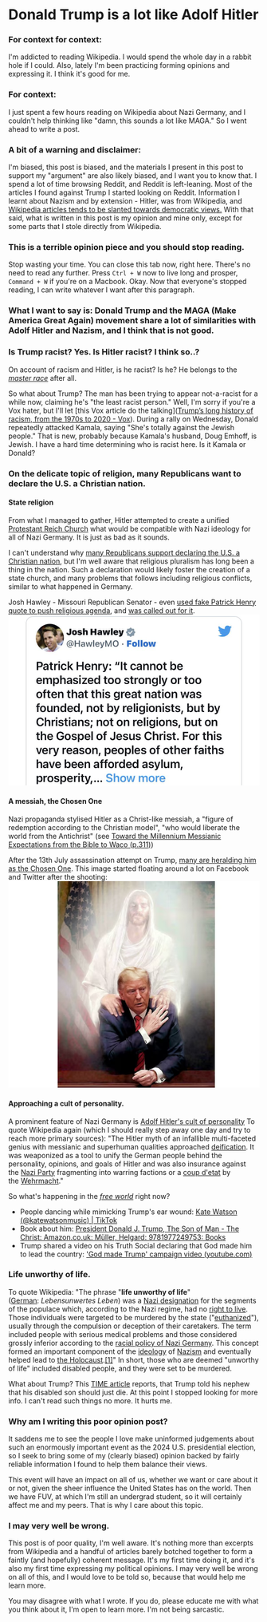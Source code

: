 # Donald Trump is a lot like Adolf Hitler

### For context for context: 
I'm addicted to reading Wikipedia. I would spend the whole day in a rabbit hole if I could. Also, lately I'm been practicing forming opinions and expressing it. I think it's good for me.
### For context: 
I just spent a few hours reading on Wikipedia about Nazi Germany, and I couldn't help thinking like "damn, this sounds a lot like MAGA." So I went ahead to write a post.
### A bit of a warning and disclaimer: 
I'm biased, this post is biased, and the materials I present in this post to support my "argument" are also likely biased, and I want you to know that. I spend a lot of time browsing Reddit, and Reddit is left-leaning. Most of the articles I found against Trump I started looking on Reddit. Information I learnt about Nazism and by extension - Hitler, was from Wikipedia, and [Wikipedia articles tends to be slanted towards democratic views.](https://en.wikipedia.org/wiki/Ideological_bias_on_Wikipedia#:~:text=The%20authors%20found%20that%20%22Wikipedia,about%20immigration%20trended%20toward%20Republican.)
With that said, what is written in this post is my opinion and mine only, except for some parts that I stole directly from Wikipedia.
### This is a terrible opinion piece and you should stop reading.
Stop wasting your time. You can close this tab now, right here. There's no need to read any further. Press `Ctrl + W` now to live long and prosper, `Command + W` if you're on a Macbook. Okay. Now that everyone's stopped reading, I can write whatever I want after this paragraph.

### What I want to say is: Donald Trump and the MAGA (Make America Great Again) movement share a lot of similarities with Adolf Hitler and Nazism, and I think that is not good.


### Is Trump racist? Yes.  Is Hitler racist? I think so..?
On account of racism and Hitler, is he racist? Is he? He belongs to the *[master race](https://encyclopedia.ushmm.org/content/en/article/deadly-medicine-creating-the-master-race)* after all.

So what about Trump? The man has been trying to appear not-a-racist for a while now, claiming he's "the least racist person." Well, I'm sorry if you're a Vox hater, but I'll let [this Vox article do the talking]([Trump’s long history of racism, from the 1970s to 2020 - Vox](https://www.vox.com/2016/7/25/12270880/donald-trump-racist-racism-history)).
During a rally on Wednesday, Donald repeatedly attacked Kamala, saying "She's totally against the Jewish people." That is new, probably because Kamala's husband, Doug Emhoff, is Jewish. 
I have a hard time determining who is racist here. Is it Kamala or Donald?

### On the delicate topic of religion, many Republicans want to declare the U.S. a Christian nation.
#### State religion
From what I managed to gather, Hitler attempted to create a unified [Protestant Reich Church](https://en.wikipedia.org/wiki/German_Evangelical_Church) what would be compatible with Nazi ideology for all of Nazi Germany. It is just as bad as it sounds.

I can't understand why [many Republicans support declaring the U.S. a Christian nation](https://www.politico.com/news/magazine/2022/09/21/most-republicans-support-declaring-the-united-states-a-christian-nation-00057736), but I'm well aware that religious pluralism has long been a thing in the nation. Such a declaration would likely foster the creation of a state church, and many problems that follows including religious conflicts, similar to what happened in Germany.

Josh Hawley - Missouri Republican Senator - even [used fake Patrick Henry quote to push religious agenda](https://x.com/MoDemParty/status/1676610593459937283), and [was called out for it](https://www.huffpost.com/entry/josh-hawley-fake-quote_n_64a4f94be4b028e64733b057?d_id=6029700&ncid_tag=tweetlnkushpmg00000067&utm_medium=Social&utm_source=Twitter&utm_campaign=us_main).
![](Pasted%20image%2020240730163606.png)

#### A messiah, the Chosen One
Nazi propaganda stylised Hitler as a Christ-like messiah, a "figure of redemption according to the Christian model", "who would liberate the world from the Antichrist" (see [Toward the Millennium Messianic Expectations from the Bible to Waco (p.311)](https://books.google.com.gi/books?id=4t_QAQAACAAJ&printsec=frontcover#v=onepage&q&f=false))

After the 13th July assassination attempt on Trump, [many are heralding him as the Chosen One](https://international.la-croix.com/world/donald-trump-becomes-the-chosen-one-for-american-evangelicals).
This image started floating around a lot on Facebook and Twitter after the shooting:
![](Pasted%20image%2020240730175643.png)
#### Approaching a cult of personality.
A prominent feature of Nazi Germany is [Adolf Hitler's cult of personality](https://en.wikipedia.org/wiki/Adolf_Hitler%27s_cult_of_personality) To quote Wikipedia again (which I should really step away one day and try to reach more primary sources): "The Hitler myth of an infallible multi-faceted genius with messianic and superhuman qualities approached [deification](https://en.wikipedia.org/wiki/Deification "Deification"). It was weaponized as a tool to unify the German people behind the personality, opinions, and goals of Hitler and was also insurance against the [Nazi Party](https://en.wikipedia.org/wiki/Nazi_Party "Nazi Party") fragmenting into warring factions or a [coup d'etat](https://en.wikipedia.org/wiki/Coup_d%27etat "Coup d'etat") by the [Wehrmacht](https://en.wikipedia.org/wiki/Wehrmacht "Wehrmacht")."

So what's happening in the *[free world](https://inkstickmedia.com/the-myth-of-the-free-world/)* right now?
- People dancing while mimicking Trump's ear wound: 
  [Kate Watson (@katewatsonmusic) | TikTok](https://www.tiktok.com/@katewatsonmusic/video/7395268342187035935?lang=en)
- Book about him: 
  [President Donald J. Trump, The Son of Man - The Christ: Amazon.co.uk: Müller, Helgard: 9781977249753: Books](https://www.amazon.co.uk/President-Donald-Trump-Son-Man/dp/1977249752)
- Trump shared a video on his Truth Social declaring that God made him to lead the country: ['God made Trump' campaign video (youtube.com)](https://www.youtube.com/watch?v=lIYQfyA_1Hc)

### Life unworthy of life.
To quote Wikipedia: "The phrase "**life unworthy of life**" ([German](https://en.wikipedia.org/wiki/German_language "German language"): _Lebensunwertes Leben_) was a [Nazi designation](https://en.wikipedia.org/wiki/Nazi_term "Nazi term") for the segments of the populace which, according to the Nazi regime, had no [right to live](https://en.wikipedia.org/wiki/Right_to_life "Right to life"). Those individuals were targeted to be murdered by the state ("[euthanized](https://en.wikipedia.org/wiki/Involuntary_euthanasia "Involuntary euthanasia")"), usually through the compulsion or deception of their caretakers. The term included people with serious medical problems and those considered grossly inferior according to the [racial policy of Nazi Germany](https://en.wikipedia.org/wiki/Racial_policy_of_Nazi_Germany "Racial policy of Nazi Germany"). This concept formed an important component of the [ideology](https://en.wikipedia.org/wiki/Ideology "Ideology") of [Nazism](https://en.wikipedia.org/wiki/Nazism "Nazism") and eventually helped lead to [the Holocaust](https://en.wikipedia.org/wiki/The_Holocaust "The Holocaust").[[1]](https://en.wikipedia.org/wiki/Life_unworthy_of_life#cite_note-Lifton-1)"
In short, those who are deemed "unworthy of life" included disabled people, and they were set to be murdered.

What about Trump? This [TIME article](https://time.com/7002003/donald-trump-disabled-americans-all-in-the-family/) reports, that Trump told his nephew that his disabled son should just die. 
At this point I stopped looking for more info. I can't read such things no more. It hurts me.

### Why am I writing this poor opinion post?
It saddens me to see the people I love make uninformed judgements about such an enormously important event as the 2024 U.S. presidential election, so I seek to bring some of my (clearly biased) opinion backed by fairly reliable information I found to help them balance their views.

This event will have an impact on all of us, whether we want or care about it or not, given the sheer influence the United States has on the world. Then we have FUV, at which I'm still an undergrad student, so it will certainly affect me and my peers. That is why I care about this topic.

### I may very well be wrong.
This post is of poor quality, I'm well aware. It's nothing more than excerpts from Wikipedia and a handful of articles barely botched together to form a faintly (and hopefully) coherent message. It's my first time doing it, and it's also my first time expressing my political opinions. I may very well be wrong on all of this, and I would love to be told so, because that would help me learn more.

You may disagree with what I wrote. If you do, please educate me with what you think about it, I'm open to learn more. I'm not being sarcastic.
